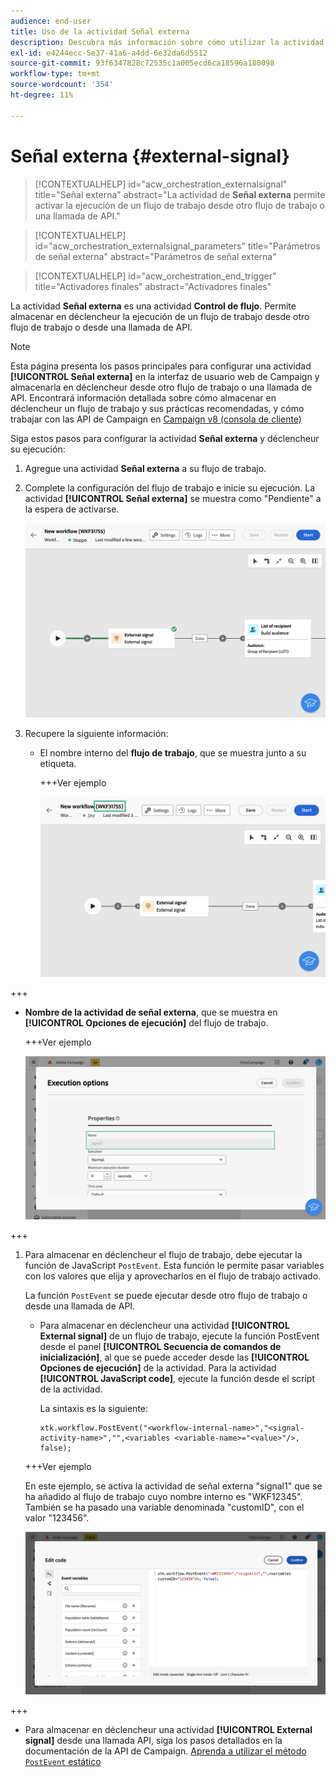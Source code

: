 ```yaml
---
audience: end-user
title: Uso de la actividad Señal externa
description: Descubra más información sobre cómo utilizar la actividad del flujo de trabajo Señal externa
exl-id: e4244ecc-5e37-41a6-a4dd-6e32da6d5512
source-git-commit: 93f6347828c72535c1a005ecd6ca18596a180098
workflow-type: tm+mt
source-wordcount: '354'
ht-degree: 11%

---
```


# Señal externa {#external-signal}

<!--External Signal End-->

>[!CONTEXTUALHELP]
>id="acw_orchestration_externalsignal"
>title="Señal externa"
>abstract="La actividad de **Señal externa** permite activar la ejecución de un flujo de trabajo desde otro flujo de trabajo o una llamada de API."

>[!CONTEXTUALHELP]
>id="acw_orchestration_externalsignal_parameters"
>title="Parámetros de señal externa"
>abstract="Parámetros de señal externa"

>[!CONTEXTUALHELP]
>id="acw_orchestration_end_trigger"
>title="Activadores finales"
>abstract="Activadores finales"

La actividad **Señal externa** es una actividad **Control de flujo**. Permite almacenar en déclencheur la ejecución de un flujo de trabajo desde otro flujo de trabajo o desde una llamada de API.

>[!NOTE]
>
>Esta página presenta los pasos principales para configurar una actividad **[!UICONTROL Señal externa]** en la interfaz de usuario web de Campaign y almacenarla en déclencheur desde otro flujo de trabajo o una llamada de API. Encontrará información detallada sobre cómo almacenar en déclencheur un flujo de trabajo y sus prácticas recomendadas, y cómo trabajar con las API de Campaign en [Campaign v8 (consola de cliente)](https://experienceleague.adobe.com/en/docs/campaign/automation/workflows/advanced-management/javascript-in-workflows#trigger-example)

Siga estos pasos para configurar la actividad **Señal externa** y déclencheur su ejecución:

1. Agregue una actividad **Señal externa** a su flujo de trabajo.

1. Complete la configuración del flujo de trabajo e inicie su ejecución. La actividad **[!UICONTROL Señal externa]** se muestra como &quot;Pendiente&quot; a la espera de activarse.

   ![](../assets/external-signal-pending.png)

1. Recupere la siguiente información:

   * El nombre interno del **flujo de trabajo**, que se muestra junto a su etiqueta.

     +++Ver ejemplo

     ![](../assets/external-signal-workflow-name.png)

+++

   * **Nombre de la actividad de señal externa**, que se muestra en **[!UICONTROL Opciones de ejecución]** del flujo de trabajo.

     +++Ver ejemplo

     ![](../assets/external-signal-name.png)

+++

1. Para almacenar en déclencheur el flujo de trabajo, debe ejecutar la función de JavaScript `PostEvent`. Esta función le permite pasar variables con los valores que elija y aprovecharlos en el flujo de trabajo activado.

   La función `PostEvent` se puede ejecutar desde otro flujo de trabajo o desde una llamada de API.

   * Para almacenar en déclencheur una actividad **[!UICONTROL External signal]** de un flujo de trabajo, ejecute la función PostEvent desde el panel **[!UICONTROL Secuencia de comandos de inicialización]**, al que se puede acceder desde las **[!UICONTROL Opciones de ejecución]** de la actividad. Para la actividad **[!UICONTROL JavaScript code]**, ejecute la función desde el script de la actividad.

     La sintaxis es la siguiente:

     ```
     xtk.workflow.PostEvent("<workflow-internal-name>","<signal-activity-name>","",<variables <variable-name>="<value>"/>, false);
     ```

   +++Ver ejemplo

   En este ejemplo, se activa la actividad de señal externa &quot;signal1&quot; que se ha añadido al flujo de trabajo cuyo nombre interno es &quot;WKF12345&quot;. También se ha pasado una variable denominada &quot;customID&quot;, con el valor &quot;123456&quot;.

   ![](../assets/external-signal-sample.png)

+++

   * Para almacenar en déclencheur una actividad **[!UICONTROL External signal]** desde una llamada API, siga los pasos detallados en la documentación de la API de Campaign. [Aprenda a utilizar el método `PostEvent` estático](https://experienceleague.adobe.com/developer/campaign-api/api/sm-workflow-PostEvent.html?lang=es)
